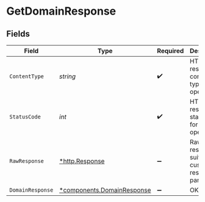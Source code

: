 # GetDomainResponse


## Fields

| Field                                                               | Type                                                                | Required                                                            | Description                                                         |
| ------------------------------------------------------------------- | ------------------------------------------------------------------- | ------------------------------------------------------------------- | ------------------------------------------------------------------- |
| `ContentType`                                                       | *string*                                                            | :heavy_check_mark:                                                  | HTTP response content type for this operation                       |
| `StatusCode`                                                        | *int*                                                               | :heavy_check_mark:                                                  | HTTP response status code for this operation                        |
| `RawResponse`                                                       | [*http.Response](https://pkg.go.dev/net/http#Response)              | :heavy_minus_sign:                                                  | Raw HTTP response; suitable for custom response parsing             |
| `DomainResponse`                                                    | [*components.DomainResponse](../../models/shared/domainresponse.md) | :heavy_minus_sign:                                                  | OK                                                                  |